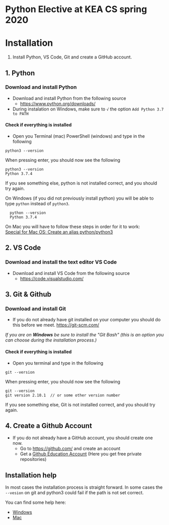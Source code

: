 # Python Elective at KEA CS spring 2020

# Installation
1. Install Python, VS Code, Git and create a GitHub account.

## 1. Python
### Download and install Python
* Download and install Python from the following source 
    * https://www.python.org/downloads/
* During instalation on Windows, make sure to ``` √ ``` the option ``` Add Python 3.7 to PATH ```  
#### Check if everything is installed
* Open you Terminal (mac) PowerShell (windows) and type in the following

````
python3 --version
````

When pressing enter, you should now see the following

````
python3 --version
Python 3.7.4
````
If you see something else, python is not installed correct, and you should try again.  

On Windows (if you did not previously install python) you will be able to type ``` python ``` instead of ``` python3 ```.

````
  python --version
  Python 3.7.4
````
On Mac you will have to follow these steps in order for it to work:    
[Special for Mac OS: Create an alias python/python3](mac_alias.md)  


## 2. VS Code
### Download and install the text editor VS Code
* Download and install VS Code from the following source 
    * https://code.visualstudio.com/


## 3. Git & Github
### Download and install Git
* If you do not already have git installed on your computer you should do this before we meet. https://git-scm.com/ 

_If you are on **Windows** be sure to install the "Git Bash" (this is an option you can choose during the installation process.)_

#### Check if everything is installed
* Open you terminal and type in the following


````
git --version
````
When pressing enter, you should now see the following

````
git --version
git version 2.10.1  // or some other version number
````

If you see something else, Git is not installed correct, and you should try again.


## 4. Create a Github Account
* If you do not already have a GitHub account, you should create one now. 
    * Go to https://github.com/ and create an account 
    * Get a [Github Education Account](https://education.github.com/) (Here you get free private repositories)

## Installation help
In most cases the installation process is straight forward. In some cases the ``` --vesion ``` on git and python3 could fail if the path is not set correct. 

You can find some help here:

* [Windows](https://www.architectryan.com/2018/03/17/add-to-the-path-on-windows-10/)
* [Mac](http://osxdaily.com/2014/08/14/add-new-path-to-path-command-line/)


